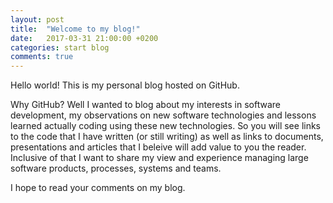 ```yaml
---
layout: post
title:  "Welcome to my blog!"
date:   2017-03-31 21:00:00 +0200
categories: start blog
comments: true
---
```


Hello world! This is my personal blog hosted on GitHub. 

Why GitHub? Well I wanted to blog about my interests in software development, my observations on new software technologies and lessons learned actually coding using these new technologies. So you will see links to the code that I have written (or still writing) as well as links to documents, presentations and articles that I beleive will add value to you the reader. Inclusive of that I want to share my view and experience managing large software products, processes, systems and teams. 

I hope to read your comments on my blog. 

